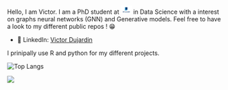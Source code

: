 Hello, I am Victor. I am a PhD student at <img src="assets/images/logo-uclouvain-2021-320x256.webp" alt="UCLouvain" height="20"/> in Data Science with a interest on graphs neural networks (GNN) and Generative models. Feel free to have a look to my different public repos ! 😁

- 🔗 LinkedIn: [Victor Dujardin](https://www.linkedin.com/in/victor--dujardin/)

I prinipally use R and python for my different projects.

![Top Langs](https://github-readme-stats.vercel.app/api/top-langs/?username=victordujardin&layout=compact&theme=radical)



<a href="https://www.uclouvain.be/en/research-institutes/lidam/isba">
  <img src="https://custom-icon-badges.demolab.com/badge/Place-Université Catholique de Louvain-3c6382?style=for-the-badge&logo=milestone&logoColor=white">
</a>
